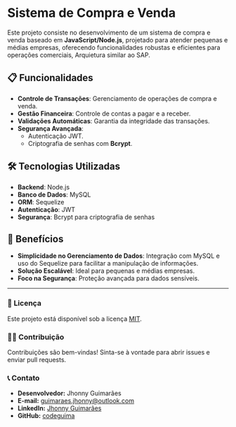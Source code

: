 # Sistema de Compra e Venda

Este projeto consiste no desenvolvimento de um sistema de compra e venda baseado em **JavaScript/Node.js**, projetado para atender pequenas e médias empresas, oferecendo funcionalidades robustas e eficientes para operações comerciais, Arquietura similar ao SAP.

## 📋 Funcionalidades

- **Controle de Transações**: Gerenciamento de operações de compra e venda.
- **Gestão Financeira**: Controle de contas a pagar e a receber.
- **Validações Automáticas**: Garantia da integridade das transações.
- **Segurança Avançada**:
  - Autenticação JWT.
  - Criptografia de senhas com **Bcrypt**.

## 🛠️ Tecnologias Utilizadas

- **Backend**: Node.js
- **Banco de Dados**: MySQL
- **ORM**: Sequelize
- **Autenticação**: JWT
- **Segurança**: Bcrypt para criptografia de senhas

## 🚀 Benefícios

- **Simplicidade no Gerenciamento de Dados**: Integração com MySQL e uso do Sequelize para facilitar a manipulação de informações.
- **Solução Escalável**: Ideal para pequenas e médias empresas.
- **Foco na Segurança**: Proteção avançada para dados sensíveis.

---

### 📄 Licença

Este projeto está disponível sob a licença [MIT](LICENSE).

### 🧑‍💻 Contribuição

Contribuições são bem-vindas! Sinta-se à vontade para abrir issues e enviar pull requests.

### 📞 Contato

- **Desenvolvedor:** Jhonny Guimarães  
- **E-mail:** guimaraes.jhonny@outlook.com  
- **LinkedIn:** [Jhonny Guimarães](#)  
- **GitHub:** [codeguima](https://github.com/codeguima)

